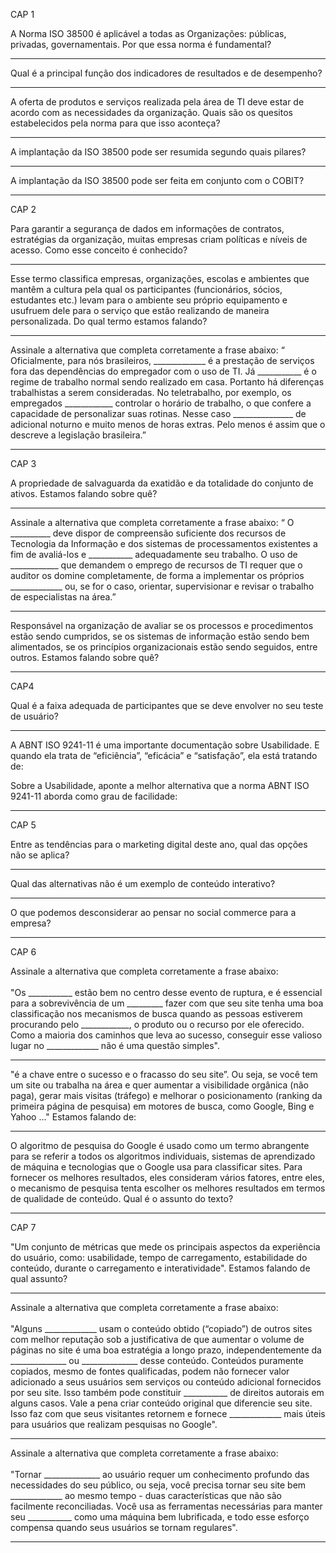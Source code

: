 CAP 1

A Norma ISO 38500 é aplicável a todas as Organizações: públicas, privadas, governamentais. Por que essa norma é fundamental?



---

Qual é a principal função dos indicadores de resultados e de desempenho?



---

A oferta de produtos e serviços realizada pela área de TI deve estar de acordo com as necessidades da organização. Quais são os quesitos estabelecidos pela norma para que isso aconteça?



---

A implantação da ISO 38500 pode ser resumida segundo quais pilares?



---

A implantação da ISO 38500 pode ser feita em conjunto com o COBIT?

--------------------------------------------------

CAP 2

Para garantir a segurança de dados em informações de contratos, estratégias da organização, muitas empresas criam políticas e níveis de acesso. Como esse conceito é conhecido?



---

Esse termo classifica empresas, organizações, escolas e ambientes que mantêm a cultura pela qual os participantes (funcionários, sócios, estudantes etc.) levam para o ambiente seu próprio equipamento e usufruem dele para o serviço que estão realizando de maneira personalizada. Do qual termo estamos falando?



---

Assinale a alternativa que completa corretamente a frase abaixo:
“ Oficialmente, para nós brasileiros, _____________ é a prestação de serviços fora das dependências do empregador com o uso de TI. Já ___________ é o regime de trabalho normal sendo realizado em casa. Portanto há diferenças trabalhistas a serem consideradas. No teletrabalho, por exemplo, os empregados ____________ controlar o horário de trabalho, o que confere a capacidade de personalizar suas rotinas. Nesse caso _______________ de adicional noturno e muito menos de horas extras. Pelo menos é assim que o descreve a legislação brasileira.”



--------------------------------------------------

CAP 3

A propriedade de salvaguarda da exatidão e da totalidade do conjunto de ativos. Estamos falando sobre quê?



---

Assinale a alternativa que completa corretamente a frase abaixo:
“ O __________ deve dispor de compreensão suficiente dos recursos de Tecnologia da Informação e dos sistemas de processamentos existentes a fim de avaliá-los e ___________ adequadamente seu trabalho. O uso de ____________ que demandem o emprego de recursos de TI requer que o auditor os domine completamente, de forma a implementar os próprios _____________ ou, se for o caso, orientar, supervisionar e revisar o trabalho de especialistas na área.”



---

Responsável na organização de avaliar se os processos e procedimentos estão sendo cumpridos, se os sistemas de informação estão sendo bem alimentados, se os princípios organizacionais estão sendo seguidos, entre outros. Estamos falando sobre quê?

--------------------------------------------------

CAP4

Qual é a faixa adequada de participantes que se deve envolver no seu teste de usuário?



---

A ABNT ISO 9241-11 é uma importante documentação sobre Usabilidade. E quando ela trata de “eficiência”, “eficácia” e “satisfação”, ela está tratando de:



Sobre a Usabilidade, aponte a melhor alternativa que a norma ABNT ISO 9241-11 aborda como grau de facilidade:



--------------------------------------------------

CAP 5

Entre as tendências para o marketing digital deste ano, qual das opções não se aplica?



---
Qual das alternativas não é um exemplo de conteúdo interativo?



---
O que podemos desconsiderar ao pensar no social commerce para a empresa?



--------------------------------------------------

CAP 6

Assinale a alternativa que completa corretamente a frase abaixo:<br><br>
"Os ___________ estão bem no centro desse evento de ruptura, e é essencial para a sobrevivência de um _________ fazer com que seu site tenha uma boa classificação nos mecanismos de busca quando as pessoas estiverem procurando pelo ____________, o produto ou o recurso por ele oferecido. Como a maioria dos caminhos que leva ao sucesso, conseguir esse valioso lugar no _____________ não é uma questão simples".



---

"é a chave entre o sucesso e o fracasso do seu site”. Ou seja, se você tem um site ou trabalha na área e quer aumentar a visibilidade orgânica (não paga), gerar mais visitas (tráfego) e melhorar o posicionamento (ranking da primeira página de pesquisa) em motores de busca, como Google, Bing e Yahoo ..." Estamos falando de:



---

O algoritmo de pesquisa do Google é usado como um termo abrangente para se referir a todos os algoritmos individuais, sistemas de aprendizado de máquina e tecnologias que o Google usa para classificar sites. Para fornecer os melhores resultados, eles consideram vários fatores, entre eles, o mecanismo de pesquisa tenta escolher os melhores resultados em termos de qualidade de conteúdo. Qual é o assunto do texto?



--------------------------------------------------

CAP 7

"Um conjunto de métricas que mede os principais aspectos da experiência do usuário, como: usabilidade, tempo de carregamento, estabilidade do conteúdo, durante o carregamento e interatividade". Estamos falando de qual assunto?



---

Assinale a alternativa que completa corretamente a frase abaixo:<br><br>
"Alguns _____________ usam o conteúdo obtido (“copiado”) de outros sites com melhor reputação sob a justificativa de que aumentar o volume de páginas no site é uma boa estratégia a longo prazo, independentemente da ______________ ou ______________ desse conteúdo. Conteúdos puramente copiados, mesmo de fontes qualificadas, podem não fornecer valor adicionado a seus usuários sem serviços ou conteúdo adicional fornecidos por seu site. Isso também pode constituir ___________ de direitos autorais em alguns casos. Vale a pena criar conteúdo original que diferencie seu site. Isso faz com que seus visitantes retornem e fornece _____________ mais úteis para usuários que realizam pesquisas no Google".



---

Assinale a alternativa que completa corretamente a frase abaixo:<br><br>
"Tornar ______________ ao usuário requer um conhecimento profundo das necessidades do seu público, ou seja, você precisa tornar seu site bem _____________ ao mesmo tempo - duas características que não são facilmente reconciliadas. Você usa as ferramentas necessárias para manter seu ___________ como uma máquina bem lubrificada, e todo esse esforço compensa quando seus usuários se tornam regulares".

--------------------------------------------------


